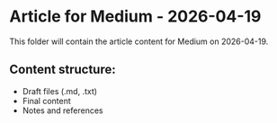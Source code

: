 # Article for Medium - 2026-04-19

This folder will contain the article content for Medium on 2026-04-19.

## Content structure:
- Draft files (.md, .txt)
- Final content
- Notes and references
